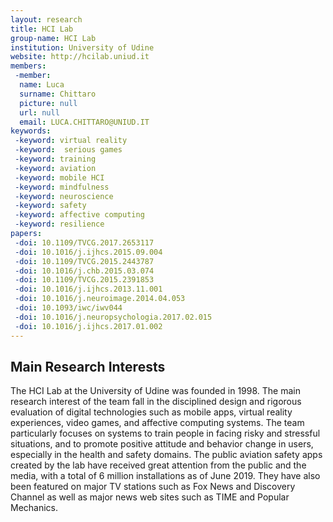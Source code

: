 ```yaml
---
layout: research
title: HCI Lab
group-name: HCI Lab
institution: University of Udine
website: http://hcilab.uniud.it
members: 
 -member: 
  name: Luca
  surname: Chittaro
  picture: null
  url: null
  email: LUCA.CHITTARO@UNIUD.IT
keywords: 
 -keyword: virtual reality 
 -keyword:  serious games
 -keyword: training
 -keyword: aviation
 -keyword: mobile HCI
 -keyword: mindfulness
 -keyword: neuroscience
 -keyword: safety
 -keyword: affective computing
 -keyword: resilience
papers: 
 -doi: 10.1109/TVCG.2017.2653117
 -doi: 10.1016/j.ijhcs.2015.09.004
 -doi: 10.1109/TVCG.2015.2443787
 -doi: 10.1016/j.chb.2015.03.074
 -doi: 10.1109/TVCG.2015.2391853
 -doi: 10.1016/j.ijhcs.2013.11.001
 -doi: 10.1016/j.neuroimage.2014.04.053
 -doi: 10.1093/iwc/iwv044
 -doi: 10.1016/j.neuropsychologia.2017.02.015
 -doi: 10.1016/j.ijhcs.2017.01.002
---
```



## Main Research Interests
The HCI Lab at the University of Udine was founded in 1998. The main research interest of the team fall in the disciplined design and rigorous evaluation of digital technologies such as mobile apps, virtual reality experiences, video games, and affective computing systems. The team particularly focuses on systems to train people in facing risky and stressful situations, and to promote positive attitude and behavior change in users, especially in the health and safety domains.  The public aviation safety apps created by the lab  have received great attention from the public and the media, with a total of 6 million installations as of June 2019. They have also been featured on major TV stations such as Fox News and Discovery Channel as well as major news web sites such as TIME and Popular Mechanics.